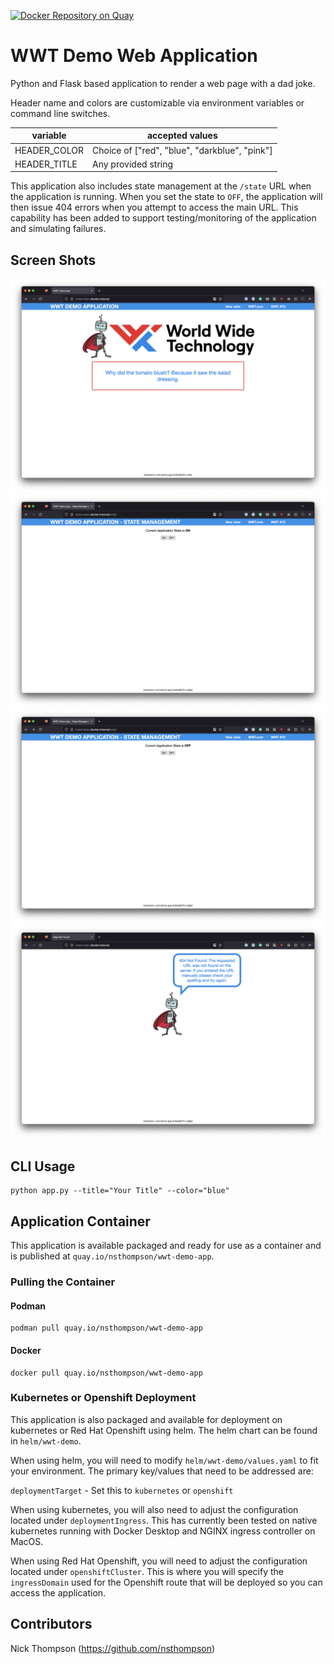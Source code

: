 [![Docker Repository on Quay](https://quay.io/repository/nsthompson/wwt-demo-app/status "Docker Repository on Quay")](https://quay.io/repository/nsthompson/wwt-demo-app)

# WWT Demo Web Application

Python and Flask based application to render a web page with a dad joke.

Header name and colors are customizable via environment variables or command line switches.

| variable | accepted values |
| --- | --- |
| HEADER_COLOR | Choice of ["red", "blue", "darkblue", "pink"] |
| HEADER_TITLE | Any provided string |

This application also includes state management at the `/state` URL when the application is running.  When you set the state to `OFF`, the application will then issue 404 errors when you attempt to access the main URL.  This capability has been added to support testing/monitoring of the application and simulating failures.

## Screen Shots

![main-page](docs/images/main.png)
![state-on](docs/images/state-on.png)
![state-off](docs/images/state-off.png)
![404](docs/images/404.png)

## CLI Usage

```shell
python app.py --title="Your Title" --color="blue"
```

## Application Container

This application is available packaged and ready for use as a container and is published at `quay.io/nsthompson/wwt-demo-app`.

### Pulling the Container

#### Podman

```shell
podman pull quay.io/nsthompson/wwt-demo-app
```

#### Docker

```shell
docker pull quay.io/nsthompson/wwt-demo-app
```

### Kubernetes or Openshift Deployment

This application is also packaged and available for deployment on kubernetes or Red Hat Openshift using helm.  The helm chart can be found in `helm/wwt-demo`.

When using helm, you will need to modify `helm/wwt-demo/values.yaml` to fit your environment.  The primary key/values that need to be addressed are:

`deploymentTarget` - Set this to `kubernetes` or `openshift`

When using kubernetes, you will also need to adjust the configuration located under `deploymentIngress`.  This has currently been tested on native kubernetes running with Docker Desktop and NGINX ingress controller on MacOS.

When using Red Hat Openshift, you will need to adjust the configuration located under `openshiftCluster`.  This is where you will specify the `ingressDomain` used for the Openshift route that will be deployed so you can access the application.

## Contributors

Nick Thompson (<https://github.com/nsthompson>)

